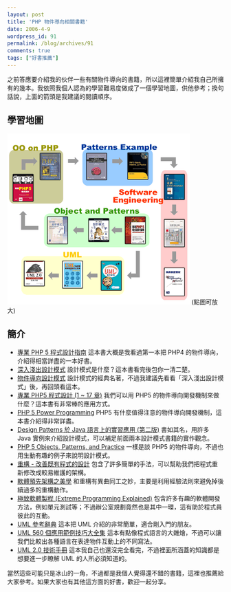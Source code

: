 ```yaml
---
layout: post
title: 'PHP 物件導向相關書籍'
date: 2006-4-9
wordpress_id: 91
permalink: /blog/archives/91
comments: true
tags: ["好書推薦"]
---
```


之前答應要介紹我的伙伴一些有關物件導向的書籍，所以這裡簡單介紹我自己所擁有的幾本。我依照我個人認為的學習難易度做成了一個學習地圖，供他參考；換句話說，上面的箭頭是我建議的閱讀順序。

<!--more-->

## 學習地圖

[![學習地圖](/resources/oophp_books/oophp_books_s.gif)](/resources/oophp_books/oophp_books.gif)
(點圖可放大)

## 簡介

* [專業 PHP 5 程式設計指南](http://tlsj.tenlong.com.tw/WebModule/BookSearch/bookSearchViewAction.do?isbn=9867529677&amp;sid=23815)
這本書大概是我看過第一本把 PHP4 的物件導向，介紹得相當詳盡的一本好書。
* [深入淺出設計模式](http://tlsj.tenlong.com.tw/WebModule/BookSearch/bookSearchViewAction.do?isbn=9867794524&sid=27455)
設計模式是什麼？這本書看完後包你一清二楚。
* [物件導向設計模式](http://tlsj.tenlong.com.tw/WebModule/BookSearch/bookSearchViewAction.do?isbn=9572054112&sid=10828)
設計模式的經典名著，不過我建議先看看「深入淺出設計模式」後，再回頭看這本。
* [專業 PHP5 程式設計 (1 ~ 17 章)](http://tlsj.tenlong.com.tw/WebModule/BookSearch/bookSearchViewAction.do?isbn=9864218301&amp;sid=27527)
我們可以用 PHP5 的物件導向開發機制來做什麼？這本書有非常棒的應用方式。
* [PHP 5 Power Programming](http://tlsj.tenlong.com.tw/WebModule/BookSearch/bookSearchViewAction.do?isbn=013147149X&amp;sid=23685)
PHP5 有什麼值得注意的物件導向開發機制，這本書介紹得非常詳盡。
* [Design Patterns 於 Java 語言上的實習應用 (第二版)](http://tlsj.tenlong.com.tw/WebModule/BookSearch/bookSearchViewAction.do?isbn=9575278356&sid=26836)
書如其名，用許多 Java 實例來介紹設計模式，可以補足前面兩本設計模式書籍的實作觀念。
* [PHP 5 Objects, Patterns, and Practice](http://tlsj.tenlong.com.tw/WebModule/BookSearch/bookSearchViewAction.do?isbn=1590593804&amp;sid=24756)
一樣是談 PHP5 的物件導向，不過也用生動有趣的例子來說明設計模式。
* [重構 - 改善既有程式的設計](http://tlsj.tenlong.com.tw/WebModule/BookSearch/bookSearchViewAction.do?isbn=9867594061&sid=17667)
包含了許多簡單的手法，可以幫助我們把程式重新修改成較易維護的架構。
* [軟體預先架構之美學](http://tlsj.tenlong.com.tw/WebModule/BookSearch/bookSearchViewAction.do?isbn=9867794702&sid=29190)
和重構有異曲同工之妙，主要是利用經驗法則來避免掉後續過多的重構動作。
* [極致軟體製程 (Extreme Programming Explained)](http://tlsj.tenlong.com.tw/WebModule/BookSearch/bookSearchViewAction.do?isbn=9867910311&sid=12245)
包含許多有趣的軟體開發方法，例如單元測試等；不過辦公室規劃竟然也是其中一環，這有助於程式員彼此的互動。
* [UML 參考辭典](http://tlsj.tenlong.com.tw/WebModule/BookSearch/bookSearchViewAction.do?isbn=9575277589&amp;sid=23699)
這本把 UML 介紹的非常簡單，適合剛入門的朋友。
* [UML 560 個應用範例技巧大全集](http://tlsj.tenlong.com.tw/WebModule/BookSearch/bookSearchViewAction.do?isbn=9575278313&amp;sid=26634)
這本有點像程式語言的大雜燴，不過可以讓我們比較出各種語言在表達物件互動上的不同寫法。
* [UML 2.0 技術手冊](http://tlsj.tenlong.com.tw/WebModule/BookSearch/bookSearchViewAction.do?isbn=9867794745&amp;sid=29350)
這本我自己也還沒完全看完，不過裡面所涵蓋的知識都是想要進一步瞭解 UML 的人所必須知道的。


當然這些可能只是冰山的一角，不過都是我個人覺得還不錯的書籍，這裡也推薦給大家參考。如果大家也有其他這方面的好書，歡迎一起分享。

